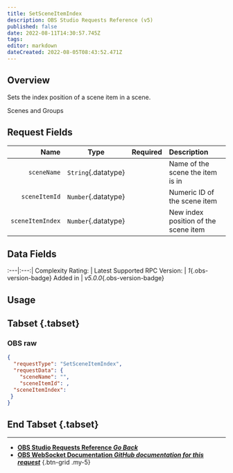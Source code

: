 ```yaml
---
title: SetSceneItemIndex
description: OBS Studio Requests Reference (v5)
published: false
date: 2022-08-11T14:30:57.745Z
tags: 
editor: markdown
dateCreated: 2022-08-05T08:43:52.471Z
---
```


## Overview
Sets the index position of a scene item in a scene.

Scenes and Groups

## Request Fields
Name | Type | Required| Description |
----:|:----:|:-------:|:------------|
`sceneName` | `String`{.datatype} | <i class="mdi mdi-check-bold"></i> | Name of the scene the item is in
`sceneItemId` | `Number`{.datatype} | <i class="mdi mdi-check-bold"></i> | Numeric ID of the scene item | `>= 0`{.datatype}
`sceneItemIndex` | `Number`{.datatype} | <i class="mdi mdi-check-bold"></i> | New index position of the scene item | `>= 0`{.datatype}

## Data Fields
:---|:---:|
Complexity Rating: | <span class="stars stars--3"></span>
Latest Supported RPC Version: | *1*{.obs-version-badge}
Added in | *v5.0.0*{.obs-version-badge}

## Usage
## Tabset {.tabset}
### OBS raw
```json
{
  "requestType": "SetSceneItemIndex",
  "requestData": {
    "sceneName": "",
    "sceneItemId": ,
  "sceneItemIndex": 
 }
}
```
## End Tabset {.tabset}

---

- [<i class="mdi mdi-chevron-left"></i>**OBS Studio Requests Reference *Go Back***](/en/Broadcasters/OBS/Requests)
- [<i class="mdi mdi-github"></i> **OBS WebSocket Documentation *GitHub documentation for this request***](https://github.com/obsproject/obs-websocket/blob/master/docs/generated/protocol.md#setsceneitemindex)
{.btn-grid .my-5}